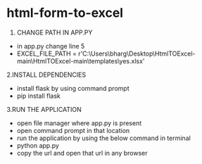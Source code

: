 # html-form-to-excel

1. CHANGE PATH IN APP.PY
   
 - in app.py change line 5 
 - EXCEL_FILE_PATH = r'C:\Users\bharg\Desktop\HtmlTOExcel-main\HtmlTOExcel-main\templates\yes.xlsx'
  
2.INSTALL DEPENDENCIES

  - install flask by using command prompt
  - pip install flask


3.RUN THE APPLICATION

  - open file manager where app.py is present
  - open command prompt in that location
  - run the application by using the below command in terminal
  - python app.py
  - copy the url and open that url in any browser
    
